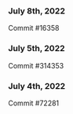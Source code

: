 ### July 8th, 2022

Commit #16358

### July 5th, 2022

Commit #314353


### July 4th, 2022

Commit #72281
